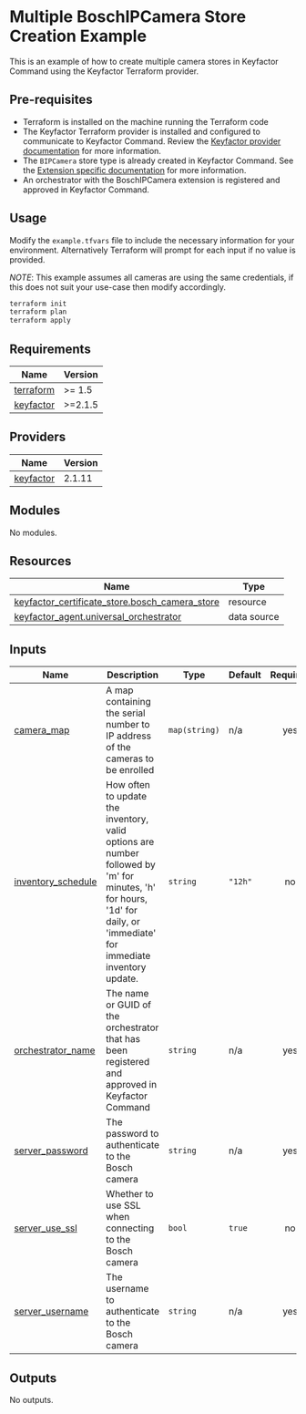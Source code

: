 # Multiple BoschIPCamera Store Creation Example

This is an example of how to create multiple camera stores in Keyfactor Command using the Keyfactor Terraform provider.

## Pre-requisites

- Terraform is installed on the machine running the Terraform code
- The Keyfactor Terraform provider is installed and configured to communicate to Keyfactor Command. Review
  the [Keyfactor provider documentation](https://registry.terraform.io/providers/keyfactor-pub/keyfactor/latest/docs)
  for more information.
- The `BIPCamera` store type is already created in Keyfactor Command. See the [Extension specific documentation](https://github.com/Keyfactor/bosch-ipcamera-orchestrator?tab=readme-ov-file#store-type-configuration)
  for more information.
- An orchestrator with the BoschIPCamera extension is registered and approved in Keyfactor Command. 

## Usage

Modify the `example.tfvars` file to include the necessary information for your environment. Alternatively Terraform will
prompt for each input if no value is provided.

*NOTE*: This example assumes all cameras are using the same credentials, if this does not suit your use-case then modify 
accordingly.

```bash
terraform init
terraform plan
terraform apply
```

<!-- BEGIN_TF_DOCS -->

## Requirements

| Name                                                                      | Version |
|---------------------------------------------------------------------------|---------|
| <a name="requirement_terraform"></a> [terraform](#requirement\_terraform) | >= 1.5  |
| <a name="requirement_keyfactor"></a> [keyfactor](#requirement\_keyfactor) | >=2.1.5 |

## Providers

| Name                                                                | Version |
|---------------------------------------------------------------------|---------|
| <a name="provider_keyfactor"></a> [keyfactor](#provider\_keyfactor) | 2.1.11  |

## Modules

No modules.

## Resources

| Name                                                                                                                                                      | Type        |
|-----------------------------------------------------------------------------------------------------------------------------------------------------------|-------------|
| [keyfactor_certificate_store.bosch_camera_store](https://registry.terraform.io/providers/keyfactor-pub/keyfactor/latest/docs/resources/certificate_store) | resource    |
| [keyfactor_agent.universal_orchestrator](https://registry.terraform.io/providers/keyfactor-pub/keyfactor/latest/docs/data-sources/agent)                  | data source |

## Inputs

| Name                                                                                       | Description                                                                                                                                                            | Type          | Default | Required |
|--------------------------------------------------------------------------------------------|------------------------------------------------------------------------------------------------------------------------------------------------------------------------|---------------|---------|:--------:|
| <a name="input_camera_map"></a> [camera\_map](#input\_camera\_map)                         | A map containing the serial number to IP address of the cameras to be enrolled                                                                                         | `map(string)` | n/a     |   yes    |
| <a name="input_inventory_schedule"></a> [inventory\_schedule](#input\_inventory\_schedule) | How often to update the inventory, valid options are number followed by 'm' for minutes, 'h' for hours, '1d' for daily, or 'immediate' for immediate inventory update. | `string`      | `"12h"` |    no    |
| <a name="input_orchestrator_name"></a> [orchestrator\_name](#input\_orchestrator\_name)    | The name or GUID of the orchestrator that has been registered and approved in Keyfactor Command                                                                        | `string`      | n/a     |   yes    |
| <a name="input_server_password"></a> [server\_password](#input\_server\_password)          | The password to authenticate to the Bosch camera                                                                                                                       | `string`      | n/a     |   yes    |
| <a name="input_server_use_ssl"></a> [server\_use\_ssl](#input\_server\_use\_ssl)           | Whether to use SSL when connecting to the Bosch camera                                                                                                                 | `bool`        | `true`  |    no    |
| <a name="input_server_username"></a> [server\_username](#input\_server\_username)          | The username to authenticate to the Bosch camera                                                                                                                       | `string`      | n/a     |   yes    |

## Outputs

No outputs.
<!-- END_TF_DOCS -->